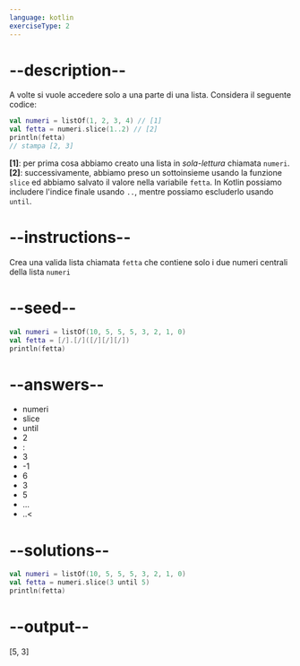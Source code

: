 ```yaml
---
language: kotlin
exerciseType: 2
---
```


# --description--

A volte si vuole accedere solo a una parte di una lista.
Considera il seguente codice:
```kotlin
val numeri = listOf(1, 2, 3, 4) // [1]
val fetta = numeri.slice(1..2) // [2]
println(fetta)
// stampa [2, 3]
```
__[1]__: per prima cosa abbiamo creato una lista in _sola-lettura_ chiamata `numeri`.
__[2]__: successivamente, abbiamo preso un sottoinsieme usando la funzione `slice` ed abbiamo salvato il valore nella variabile `fetta`.
In Kotlin possiamo includere l'indice finale usando `..`, mentre possiamo escluderlo usando `until`.

# --instructions--

Crea una valida lista chiamata `fetta` che contiene solo i due numeri centrali della lista `numeri`

# --seed--

```kotlin
val numeri = listOf(10, 5, 5, 5, 3, 2, 1, 0)
val fetta = [/].[/]([/][/][/])
println(fetta)
```

# --answers--

- numeri
- slice
-  until 
- 2
- :
- 3
- -1
- 6
- 3
- 5
- ...
- ..<

# --solutions--

```kotlin
val numeri = listOf(10, 5, 5, 5, 3, 2, 1, 0)
val fetta = numeri.slice(3 until 5)
println(fetta)
```

# --output--

[5, 3]
